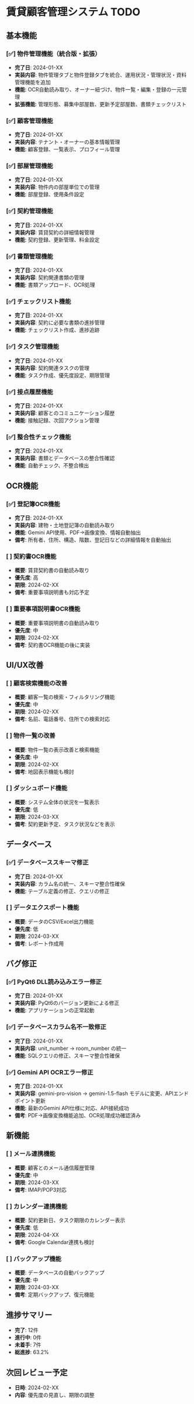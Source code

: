 # 賃貸顧客管理システム TODO

## 基本機能

### [✅] 物件管理機能（統合版・拡張）
- **完了日**: 2024-01-XX
- **実装内容**: 物件管理タブと物件登録タブを統合、運用状況・管理状況・資料管理機能を追加
- **機能**: OCR自動読み取り、オーナー紐づけ、物件一覧・編集・登録の一元管理
- **拡張機能**: 管理形態、募集中部屋数、更新予定部屋数、書類チェックリスト

### [✅] 顧客管理機能
- **完了日**: 2024-01-XX
- **実装内容**: テナント・オーナーの基本情報管理
- **機能**: 顧客登録、一覧表示、プロフィール管理



### [✅] 部屋管理機能
- **完了日**: 2024-01-XX
- **実装内容**: 物件内の部屋単位での管理
- **機能**: 部屋登録、使用条件設定

### [✅] 契約管理機能
- **完了日**: 2024-01-XX
- **実装内容**: 賃貸契約の詳細情報管理
- **機能**: 契約登録、更新管理、料金設定

### [✅] 書類管理機能
- **完了日**: 2024-01-XX
- **実装内容**: 契約関連書類の管理
- **機能**: 書類アップロード、OCR処理

### [✅] チェックリスト機能
- **完了日**: 2024-01-XX
- **実装内容**: 契約に必要な書類の進捗管理
- **機能**: チェックリスト作成、進捗追跡

### [✅] タスク管理機能
- **完了日**: 2024-01-XX
- **実装内容**: 契約関連タスクの管理
- **機能**: タスク作成、優先度設定、期限管理

### [✅] 接点履歴機能
- **完了日**: 2024-01-XX
- **実装内容**: 顧客とのコミュニケーション履歴
- **機能**: 接触記録、次回アクション管理

### [✅] 整合性チェック機能
- **完了日**: 2024-01-XX
- **実装内容**: 書類とデータベースの整合性確認
- **機能**: 自動チェック、不整合検出

## OCR機能

### [✅] 登記簿OCR機能
- **完了日**: 2024-01-XX
- **実装内容**: 建物・土地登記簿の自動読み取り
- **機能**: Gemini API使用、PDF→画像変換、情報自動抽出
- **備考**: 所有者、住所、構造、階数、登記日などの詳細情報を自動抽出

### [ ] 契約書OCR機能
- **概要**: 賃貸契約書の自動読み取り
- **優先度**: 高
- **期限**: 2024-02-XX
- **備考**: 重要事項説明書も対応予定

### [ ] 重要事項説明書OCR機能
- **概要**: 重要事項説明書の自動読み取り
- **優先度**: 中
- **期限**: 2024-02-XX
- **備考**: 契約書OCR機能の後に実装

## UI/UX改善

### [ ] 顧客検索機能の改善
- **概要**: 顧客一覧の検索・フィルタリング機能
- **優先度**: 中
- **期限**: 2024-02-XX
- **備考**: 名前、電話番号、住所での検索対応

### [ ] 物件一覧の改善
- **概要**: 物件一覧の表示改善と検索機能
- **優先度**: 中
- **期限**: 2024-02-XX
- **備考**: 地図表示機能も検討

### [ ] ダッシュボード機能
- **概要**: システム全体の状況を一覧表示
- **優先度**: 低
- **期限**: 2024-03-XX
- **備考**: 契約更新予定、タスク状況などを表示

## データベース

### [✅] データベーススキーマ修正
- **完了日**: 2024-01-XX
- **実装内容**: カラム名の統一、スキーマ整合性確保
- **機能**: テーブル定義の修正、クエリの修正

### [ ] データエクスポート機能
- **概要**: データのCSV/Excel出力機能
- **優先度**: 低
- **期限**: 2024-03-XX
- **備考**: レポート作成用

## バグ修正

### [✅] PyQt6 DLL読み込みエラー修正
- **完了日**: 2024-01-XX
- **実装内容**: PyQt6のバージョン更新による修正
- **機能**: アプリケーションの正常起動

### [✅] データベースカラム名不一致修正
- **完了日**: 2024-01-XX
- **実装内容**: unit_number → room_number の統一
- **機能**: SQLクエリの修正、スキーマ整合性確保

### [✅] Gemini API OCRエラー修正
- **完了日**: 2024-01-XX
- **実装内容**: gemini-pro-vision → gemini-1.5-flash モデルに変更、APIエンドポイント更新
- **機能**: 最新のGemini API仕様に対応、API接続成功
- **備考**: PDF→画像変換機能追加、OCR処理成功確認済み

## 新機能

### [ ] メール連携機能
- **概要**: 顧客とのメール通信履歴管理
- **優先度**: 中
- **期限**: 2024-03-XX
- **備考**: IMAP/POP3対応

### [ ] カレンダー連携機能
- **概要**: 契約更新日、タスク期限のカレンダー表示
- **優先度**: 低
- **期限**: 2024-04-XX
- **備考**: Google Calendar連携も検討

### [ ] バックアップ機能
- **概要**: データベースの自動バックアップ
- **優先度**: 中
- **期限**: 2024-03-XX
- **備考**: 定期バックアップ、復元機能

## 進捗サマリー

- **完了**: 12件
- **進行中**: 0件
- **未着手**: 7件
- **総進捗**: 63.2%

## 次回レビュー予定
- **日時**: 2024-02-XX
- **内容**: 優先度の見直し、期限の調整 